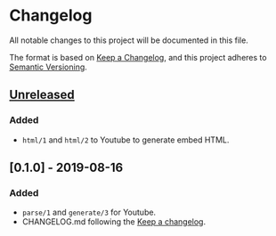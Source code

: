 # Changelog
All notable changes to this project will be documented in this file.

The format is based on [Keep a Changelog](https://keepachangelog.com/en/1.0.0/),
and this project adheres to [Semantic Versioning](https://semver.org/spec/v2.0.0.html).

## [Unreleased]
### Added
- `html/1` and `html/2` to Youtube to generate embed HTML.

## [0.1.0] - 2019-08-16
### Added
- `parse/1` and `generate/3` for Youtube.
- CHANGELOG.md following the [Keep a changelog](http://keepachangelog.com/).

[Unreleased]: https://github.com/ccmikechen/videx/compare/v0.1.0...HEAD
[0.0.1]: https://github.com/ccmikechen/videx/releases/tag/v0.1.0
